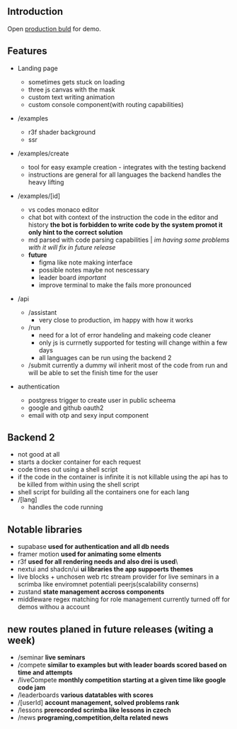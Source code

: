 ## Introduction

Open [production buld](https://pardubicky-hacker.vercel.app/) for demo.



## Features

- Landing page
    - sometimes gets stuck on loading
    - three js canvas with the mask
    - custom text writing animation
    - custom console component(with routing capabilities)
- /examples
    - r3f shader background
    - ssr 
- /examples/create
    - tool for easy example creation - integrates with the testing backend 
    - instructions are general for all languages the backend handles the heavy lifting
- /examples/[id]
    - vs codes monaco editor
    - chat bot with context of the instruction the code in the editor and history **the bot is forbidden to write code by the system promot it only hint to the correct solution**
    - md parsed with code parsing capabilities | *im having some problems with it will fix in future release*
    - **future**
        - figma like note making interface
        - possible notes maybe not nescessary 
        - leader board *important*
        - improve terminal to make the fails more pronounced
- /api
    - /assistant
        - very close to production, im happy with how it works
    - /run
        - need for a lot of error handeling and makeing code cleaner
        - only js is currnetly supported for testing will change within a few days
        - all languages can be run using the backend 2
    - /submit
        currently a dummy wil inherit most of the code from run and will be able to set the finish time for the user

- authentication 
    - postgress trigger to create user in public scheema
    - google and github oauth2
    - email with otp and sexy input component

## Backend 2
- not good at all 
- starts a docker container for each request
- code times out using a shell script
- if the code in the container is infinite it is not killable using the api has to be killed from within using the shell script
- shell script for building all the containers one for each lang
- /[lang]
    - handles the code running 

## Notable libraries
- supabase **used for authentication and all db needs**
- framer motion **used for animating some elments**
- r3f **used for all rendering needs and also drei is used**\
- nextui and shadcn/ui **ui libraries the app suppoerts themes**
- live blocks + unchosen web rtc stream provider for live seminars in a scrimba like enviromnet potentiali peerjs(scalability conserns)
- zustand **state management accross components**
- middleware regex matching for role management currently turned off for demos withou a account 

## new routes planed in future releases  (witing a week)
- /seminar **live seminars**
- /compete **similar to examples but with leader boards scored based on time and attempts**
- /liveCompete **monthly competition starting at a given time like google code jam**
- /leaderboards **various datatables with scores**
- /[userId] **account management, solved problems rank**
- /lessons **prerecorded scrimba like lessons in czech**
- /news **programing,competition,delta related news**

